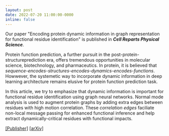 ```yaml
---
layout: post
date: 2022-07-20 11:00:00-0000
inline: false
---
```


Our paper "Encoding protein dynamic information in graph representation for functional residue identification" is published in ***Cell Reparts Physical Science***. 

Protein function prediction, a further pursuit in the post-protein-structureprediction era, offers tremendous opportunities in molecular science, biotechnology, and pharmaceutics. In protein, it is believed that *sequence-encodes-structures-encodes-dynamics-encodes-functions*. Howwever, the systemetic way to incorporate dynamic information in deep learning architecture remains elusive for protein function prediction task. 

In this article, we try to emphasize that dynamic information is important for functional residue identification using graph neural networks. Normal mode analysis is used to augment protein graphs by adding extra edges between residues with high motion correlation. These *correlation edges* faciliate non-local message passing for enhanced functional inference and help extract dynamically-critical residues with functional impacts. 

[[Publisher]](https://www.cell.com/cell-reports-physical-science/fulltext/S2666-3864(22)00261-2) [[arXiv]](https://arxiv.org/abs/2112.12033)


